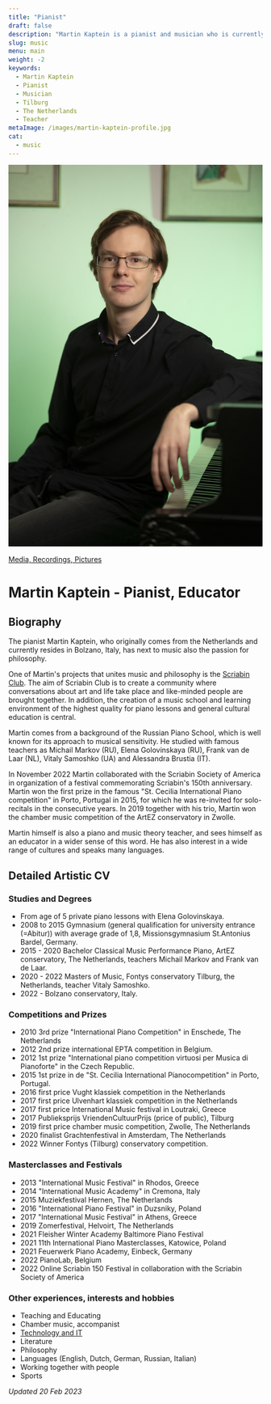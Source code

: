 ```yaml
---
title: "Pianist"
draft: false
description: "Martin Kaptein is a pianist and musician who is currently studying in Tilburg, The Netherlands. Martin participates often in competitions, masterclasses and festivals. Martin is also a professional piano teacher."
slug: music
menu: main
weight: -2
keywords:
  - Martin Kaptein
  - Pianist
  - Musician
  - Tilburg
  - The Netherlands
  - Teacher
metaImage: /images/martin-kaptein-profile.jpg
cat:
  - music
---
```



![Martin Kaptein professional picture at piano](Martin-Kaptein-at-piano.jpg)

[Media, Recordings, Pictures](/media/)

<!-- Add below to PDF version -->

# Martin Kaptein - Pianist, Educator

## Biography

The pianist Martin Kaptein, who originally comes from the Netherlands and currently resides in Bolzano, Italy, has next to music also the passion for philosophy.

One of Martin's projects that unites music and philosophy is the [Scriabin Club](https://scriabinclub.com/).
The aim of Scriabin Club is to create a community where conversations about art and life take place and like-minded people are brought together.
In addition, the creation of a music school and learning environment of the highest quality for piano lessons and general cultural education is central.

Martin comes from a background of the Russian Piano School, which is well known for its approach to musical sensitivity.
He studied with famous teachers as Michail Markov (RU), Elena Golovinskaya (RU), Frank van de Laar (NL), Vitaly Samoshko (UA) and Alessandra Brustia (IT).

In November 2022 Martin collaborated with the Scriabin Society of America in organization of a festival commemorating Scriabin's 150th anniversary.
Martin won the first prize in the famous "St. Cecilia International Piano competition" in Porto, Portugal in 2015, for which he was re-invited for solo-recitals in the consecutive years.
In 2019 together with his trio, Martin won the chamber music competition of the ArtEZ conservatory in Zwolle.

Martin himself is also a piano and music theory teacher, and sees himself as an educator in a wider sense of this word.
He has also interest in a wide range of cultures and speaks many languages.

## Detailed Artistic CV

### Studies and Degrees

- From age of 5 private piano lessons with Elena Golovinskaya.
- 2008 to 2015 Gymnasium (general qualification for university entrance (=Abitur)) with average grade of 1,8, Missionsgymnasium St.Antonius Bardel, Germany.
- 2015 - 2020 Bachelor Classical Music Performance Piano, ArtEZ conservatory, The Netherlands, teachers Michail Markov and Frank van de Laar.
- 2020 - 2022 Masters of Music, Fontys conservatory Tilburg, the Netherlands, teacher Vitaly Samoshko.
- 2022 - Bolzano conservatory, Italy.

### Competitions and Prizes

- 2010 3rd prize "International Piano Competition" in Enschede, The Netherlands
- 2012 2nd prize international EPTA competition in Belgium. 
- 2012 1st prize "International piano competition virtuosi per Musica di Pianoforte" in the Czech Republic.
- 2015 1st prize in de "St. Cecilia International Pianocompetition" in Porto, Portugal. 
- 2016 first price Vught klassiek competition in the Netherlands
- 2017 first price Ulvenhart klassiek competition in the Netherlands
- 2017 first price International Music festival in Loutraki, Greece
- 2017 Publieksprijs VriendenCultuurPrijs (price of public), Tilburg
- 2019 first price chamber music competition, Zwolle, The Netherlands
- 2020 finalist Grachtenfestival in Amsterdam, The Netherlands
- 2022 Winner Fontys (Tilburg) conservatory competition.

### Masterclasses and Festivals

- 2013 "International Music Festival" in Rhodos, Greece
- 2014 "International Music Academy" in Cremona, Italy 
- 2015 Muziekfestival Hernen, The Netherlands
- 2016 "International Piano Festival" in Duzsniky, Poland
- 2017 "International Music Festival" in Athens, Greece
- 2019 Zomerfestival, Helvoirt, The Netherlands
- 2021 Fleisher Winter Academy Baltimore Piano Festival
- 2021 11th International Piano Masterclasses, Katowice, Poland
- 2021 Feuerwerk Piano Academy, Einbeck, Germany
- 2022 PianoLab, Belgium
- 2022 Online Scriabin 150 Festival in collaboration with the Scriabin Society of America

### Other experiences, interests and hobbies

- Teaching and Educating
- Chamber music, accompanist
- [Technology and IT](/tech/)
- Literature 
- Philosophy
- Languages (English, Dutch, German, Russian, Italian)
- Working together with people
- Sports

*Updated 20 Feb 2023*
